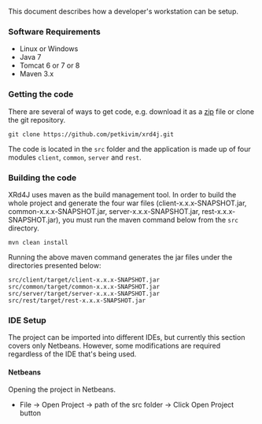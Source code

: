 This document describes how a developer's workstation can be setup.

### Software Requirements

* Linux or Windows
* Java 7
* Tomcat 6 or 7 or 8
* Maven 3.x

### Getting the code

There are several of ways to get code, e.g. download it as a [zip](https://github.com/petkivim/xrd4j/archive/master.zip) file or clone the git repository.

```
git clone https://github.com/petkivim/xrd4j.git
```

The code is located in the ```src``` folder and the application is made up of four modules ```client```, ```common```, ```server``` and ```rest```.

### Building the code

XRd4J uses maven as the build management tool. In order to build the whole project and generate the four war files (client-x.x.x-SNAPSHOT.jar, common-x.x.x-SNAPSHOT.jar, server-x.x.x-SNAPSHOT.jar, rest-x.x.x-SNAPSHOT.jar), you must run the maven command below from the ```src``` directory.

```
mvn clean install
```

Running the above maven command generates the jar files under the directories presented below:

```
src/client/target/client-x.x.x-SNAPSHOT.jar
src/common/target/common-x.x.x-SNAPSHOT.jar
src/server/target/server-x.x.x-SNAPSHOT.jar
src/rest/target/rest-x.x.x-SNAPSHOT.jar
```
### IDE Setup

The project can be imported into different IDEs, but currently this section covers only Netbeans. However, some modifications are required regardless of the IDE that's being used.

#### Netbeans

Opening the project in Netbeans.

* File -> Open Project -> path of the src folder -> Click Open Project button